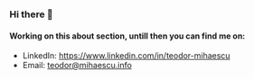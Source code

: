 ### Hi there 👋

#### Working on this about section, untill then you can find me on:
- LinkedIn: https://www.linkedin.com/in/teodor-mihaescu
- Email: teodor@mihaescu.info


<!--
**TFphoenix/TFphoenix** is a ✨ _special_ ✨ repository because its `README.md` (this file) appears on your GitHub profile.

Here are some ideas to get you started:

- 🔭 I’m currently working on ...
- 🌱 I’m currently learning ...
- 👯 I’m looking to collaborate on ...
- 🤔 I’m looking for help with ...
- 💬 Ask me about ...
- 📫 How to reach me: ...
- 😄 Pronouns: ...
- ⚡ Fun fact: ...
-->
